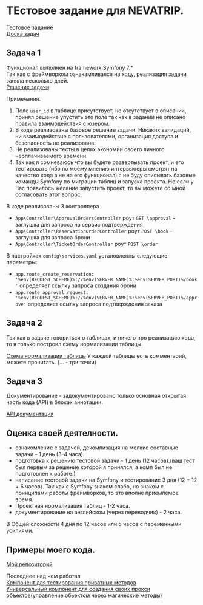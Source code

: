 # ТЕстовое задание для NEVATRIP.

[Тестовое задание](https://bitbucket.org/nevatrip/test-php/src/master/)  
[Доска задач](https://github.com/users/alexeyp0708/projects/12/views/1)  

## Задача 1
Функционал выполнен на framework Symfony 7.*  
Так как с фреймворком ознакамливался на ходу, реализация задачи заняла несколько дней.  
[Решение задачи](./tests)

Примечания.  

1. Поле `user_id` в таблице присутствует, но отсутствует в описании, 
принял решение упустить это поле так как в задании не описано правила взаимодействия с юзером.
2. В коде реализованы базовое решение задачи. Никаких валидаций, ни взаимодействие с пользователями, 
организация доступа и безопасность не реализована.  
3. Не реализованы тесты в целях экономии своего личного неоплачиваемого времени.
4. Так как я сомневаюсь что вы будете развертывать проект, и его тестировать,(ибо по моему мнению интервьюеры смотрят на качество
кода а не на его функционал) я не буду описывать базовые команды Symfony по миграции таблиц и запуска проекта. 
Но если у Вас появилось желание запустить проект, то вы можете со мной согласовать этот вопрос. 

В коде реализованы 3 контроллера  
- `App\Controller\ApprovalOrdersController` роут `GET \approval` - заглушка для запроса на сервис подтверждения   
- `App\Controller\ReservationOrderController` роут `POST \book` - заглушка для запроса брони
- `App\Controller\TicketOrderController` роут `POST \order`

В настройках `config\services.yaml` установленны следующие параметры:  
 -   `app.route_create_reservation: '%env(REQUEST_SCHEME)%://%env(SERVER_NAME)%:%env(SERVER_PORT)%/book'` определяет ссылку запроса создания брони
 -   `app.route_approval_request: '%env(REQUEST_SCHEME)%://%env(SERVER_NAME)%:%env(SERVER_PORT)%/approve'` определяет ссылку запроса подтверждения заказа


## Задача 2

Так как в задаче говориться о таблицах, и ничего про реализацию кода, то я только построил схему нормализации таблицы.


[Схема нормализации таблицы](https://www.drawdb.app/editor?shareId=1d5d3ddec45fa39f8edf889063e7b4b8)
У каждой таблицы есть комментарий, можете прочитать. (... - три точки)

## Задача 3

Документирование - задокументировано только основная открытая часть кода (API) в блоках аннотации. 

[API документация](./api_doc_markdown/Home.md)

## Оценка своей деятелности.

 - ознакомление с задачей, декомпизация на мелкие составные задачи - 1 день (3-4 часа).
 - подготовка к решению тестовой задачи - 1 день (12 часов).(ваш тест был первым за решение которой я принялся, а комп был не подготовлен к работе.)
 - написание тестовой задачи на Symfony и тестирование 3 дня (12 + 12 + 6 часов). 
Так как с Symfony знаком слабо, но знаком с принципами работы фреймворков, то это вполне приемлемое время. 
 - Проектная нормализация таблиц - 1-2 часа.
 - документирование на английском (через переводчик) - 2 часа.  

В Общей сложности 4 дня по 12 часов или 5 часов с переменными усилиями.

## Примеры моего кода.

[Мой репозиторий](https://github.com/alexeyp0708?tab=repositories)  

Последнее над чем работал  
[Компонент для тестирования приватных методов](https://github.com/alexeyp0708/php_tools_sucker)  
[Универсальный компонент для создания своих прокси объектов(управление обьектом через магические методы)](https://github.com/alexeyp0708/php_tools_proxy_object)
